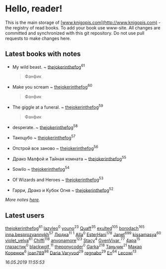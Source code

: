 # Hello, reader!
This is the main storage of [www.knigopis.com](http://www.knigopis.com) - the registry of read books.
To add your book use www-site. All changes are committed and synchronized with this git repository.
Do not use pull requests to make changes here.


## Latest books with notes
* My wild beast. ~ [thejokerinthefog](users/317/317244423-vkontakte)<sup>61</sup>
    > Фанфик

* Make you scream ~ [thejokerinthefog](users/317/317244423-vkontakte)<sup>60</sup>
    > Фанфик

* The giggle at a funeral. ~ [thejokerinthefog](users/317/317244423-vkontakte)<sup>59</sup>
    > Фанфик

* desperate. ~ [thejokerinthefog](users/317/317244423-vkontakte)<sup>58</sup>

* Такоцубо ~ [thejokerinthefog](users/317/317244423-vkontakte)<sup>57</sup>

* Отстрой все заново ~ [thejokerinthefog](users/317/317244423-vkontakte)<sup>56</sup>

* Драко Малфой и Тайная комната ~ [thejokerinthefog](users/317/317244423-vkontakte)<sup>55</sup>

* Sowilo ~ [thejokerinthefog](users/317/317244423-vkontakte)<sup>54</sup>

* Of Wizards and Heroes ~ [thejokerinthefog](users/317/317244423-vkontakte)<sup>53</sup>

* Гарри, Драко и Кубок Огня ~ [thejokerinthefog](users/317/317244423-vkontakte)<sup>52</sup>


_More notes [here](latest_books_with_notes.md)._


## Latest users
[thejokerinthefog](users/317/317244423-vkontakte)<sup>61</sup> 
[lazyleo](users/116/116845519572391639637-google)<sup>0</sup> 
[youno](users/302/302928912-vkontakte)<sup>23</sup> 
[Quaff](users/122/12267158-vkontakte)<sup>35</sup> 
[exulted](users/100/100599204551896265722-google)<sup>105</sup> 
[borodach](users/157/15706320-vkontakte)<sup>165</sup> 
[inna.besprozvannykh](users/733/73323849-yandex)<sup>57</sup> 
[Людка](users/111/111038749-vkontakte)<sup>11</sup> 
[](users/114/114792281744850455512-google)<sup>1</sup> 
[Alla](users/103/103352250712959229257-google)<sup>0</sup> 
[EsterHani](users/305/30558181-vkontakte)<sup>178</sup> 
[Janet](users/108/108113656204404967440-google)<sup>699</sup> 
[kissamasya](users/684/68439978-vkontakte)<sup>60</sup> 
[violet_velva](users/116/116961712580551399099-google)<sup>61</sup> 
[Chiffi](users/105/105831994080785626680-google)<sup>118</sup> 
[anvonamore](users/595/5957175-vkontakte)<sup>123</sup> 
[Stacy](users/309/30902475-vkontakte)<sup>4</sup> 
[GvenVivar ](users/158/158266434925901-facebook)<sup>77</sup> 
[4apa](users/117/117392596378069249667-google)<sup>15</sup> 
[глазастик](users/115/115257673890455357280-google)<sup>0</sup> 
[blackwolf ](users/236/236639644-vkontakte)<sup>11</sup> 
[theponycoder](users/195/195144442-vkontakte)<sup>0</sup> 
[Garka](users/115/115753719718250012620-google)<sup>218</sup> 
[Таньчик](users/209/2096581563762610-facebook)<sup>21</sup> 
[Макар Коренюк](users/126/126368737-vkontakte)<sup>6</sup> 
[joan789](users/240/2401650-vkontakte)<sup>98</sup> 
[Daria Varyvod](users/829/829893410524253-facebook)<sup>29</sup> 
[regnabo](users/870/870059322-yandex)<sup>29</sup> 
[En](users/333/333646551-vkontakte)<sup>64</sup> 
[Lecowi](users/521/521873425-vkontakte)<sup>13</sup> 


_16.05.2019 11:55:53_

